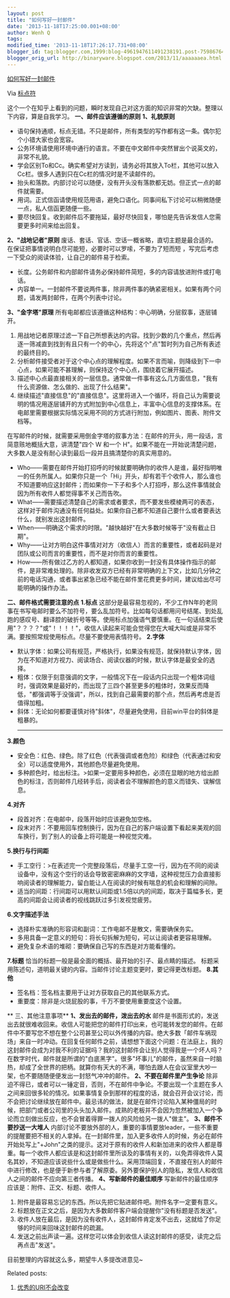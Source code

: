 ```yaml
---
layout: post
title: "如何写好一封邮件"
date: '2013-11-18T17:25:00.001+08:00'
author: Wenh Q
tags:
modified_time: '2013-11-18T17:26:17.731+08:00'
blogger_id: tag:blogger.com,1999:blog-4961947611491238191.post-7598676447066798875
blogger_orig_url: http://binaryware.blogspot.com/2013/11/aaaaaaea.html
---
```


[如何写好一封邮件](http://feedproxy.google.com/~r/biaodianfu/~3/gGq-LaBVxyE/how-to-write-e-mail.html)

Via [标点符](http://www.biaodianfu.com/)

这个一个在知乎上看到的问题，瞬时发现自己对这方面的知识非常的欠缺。整理以下内容，算是自我学习。
**一、邮件应该遵循的原则**
**1、礼貌原则**

-   语句保持通顺，标点无错。不只是邮件，所有类型的写作都有这一条。偶尔犯个小错大家也会宽容。
-   公务环境请使用环境中通行的语言。不要在中文邮件中突然冒出个说英文的，非常不礼貌。
-   学会区别To和Cc。确实希望对方读到，请务必将其放入To栏，其他可以放入Cc栏。很多人遇到只在Cc栏的情况时是不读邮件的。
-   抬头和落款。内部讨论可以随便，没有开头没有落款都无妨。但正式一点的邮件就需要。
-   用词。正式信函请使用规范用语，避免口语化。同事间私下讨论可以稍微随便一点，私人信函更随便一些。
-   要尽快回复。收到邮件后不要拖延，最好尽快回复，哪怕是先告诉发信人您需要更多时间来给出回复。

**2、"战地记者"原则**
废话、套话、官话、空话一概省略，直切主题是最合适的。在保证把事情说明白尽可能短，必要时可以罗嗦，不要为了短而短
，写完后考虑一下受众的阅读体验，让自己的邮件易于检索。

-   长度。公务邮件和内部邮件请务必保持邮件简短，多的内容请放进附件或打电话。
-   内容单一。一封邮件不要说两件事，除非两件事的确紧密相关。如果有两个问题，请发两封邮件，在两个列表中讨论。

**3、"金字塔"原理**
所有电邮都应该遵循这种结构：中心明确，分层叙事，逐层铺开。

1.  用战地记者原理过滤一下自己所想表达的内容。找到少数的几个重点，然后再逐一筛减直到找到有且只有一个的中心，先将这个"点"暂时列为自己所有表述的最终目的。
2.  分析邮件接受者对于这个中心点的理解程度。如果不言而喻，则降级到下一中心点，如果可能不甚理解，则保持这个中心点，围绕着它展开描述。
3.  描述中心点最直接相关的一层信息。通常做一件事有这么几方面信息，"我有什么资源做、怎么做的、出现了什么结果"。
4.  继续描述"直接信息"的"直接信息"。这里将进入一个循环，将自己认为需要说明的情况用逐层铺开的方式附加到中心信息上，丰富中心信息的支撑体系。在电邮里需要根据实际情况采用不同的方式进行附加，例如图片、图表、附件文档等。

在写邮件的时候，就需要采用倒金字塔的叙事方法：在邮件的开头，用一段话，言简意赅地概括大意，讲清楚"四个
W 和一个
H"。如果不能在一开始说清楚问题，大多数人是没有耐心读到最后一段并且搞清楚你的真实用意的。

-   Who——需要在邮件开始打招呼的时候就要明确你的收件人是谁，最好指明唯一的任务所属人。如果你只是一个「Hi」开头，却有若干个收件人，那么谁也不知道要响应这封邮件；而如果你一下子和多个人打招呼，那么这件事情就会因为所有收件人都觉得事不关己而告吹。
-   What——需要描述清楚自己的需求或者要求，而不要发些模棱两可的表态，这样对于邮件沟通没有任何益处。如果你自己都不知道自己要什么或者要表达什么，就别发出这封邮件。
-   When——明确这个需求的时限。"越快越好"在大多数时候等于"没有截止日期"。
-   Why——让对方明白这件事情对对方（收信人）而言的重要性，或者起码是对团队或公司而言的重要性，而不是对你而言的重要性。
-   How——所有做过乙方的人都知道，如果你收到一封没有具体操作指示的邮件，是非常难处理的。除非收发双方已经有非常明确的上下文，比如几分钟之前的电话沟通，或者事出紧急已经不能在邮件里花费更多时间，建议给出尽可能明确的操作办法。

**二、邮件格式需要注意的点**
**1.标点**
这部分是最容易忽视的，不少工作N年的老同事在书写电邮时要么不加符号，要么乱加符号。比如每句话都用问号结尾、到处乱跑的感叹号、翻译腔的破折号等等。使用标点加强语气要慎重。在一句话结束后使用"？？？？"或"！！！！"，收信人读起来可能会觉得您在大喊大叫或是非常不满。要按照常规使用标点。尽量不要使用表情符号。
**2.字体**

-   默认字体：如果公司有规范，严格执行，如果没有规范，就保持默认字体，因为在不知道对方视力、阅读场合、阅读仪器的时候，默认字体是最安全的选择。
-   粗体：仅限于刻意强调的文字，一般情况下在一段话内只出现一个粗体词组时，强调效果是最好的，而出现了三四个甚至更多的粗体时，效果反而降低，"都强调等于没强调"，所以，找到自己最需要的那个点，然后再考虑是否值得加粗。
-   斜体：无论如何都要谨慎对待"斜体"，尽量避免使用，目前win平台的斜体是粗暴的。
    ****

**3.颜色**

-   安全色：红色、绿色。除了红色（代表强调或者危险）和绿色（代表通过和安全）可以适度使用外，其他颜色尽量避免使用。
-   多种颜色时，给出标注。>如果一定要用多种颜色，必须在显眼的地方给出颜色的标注，否则邮件几经转手后，阅读者会不理解颜色的意义而错失、误解信息。

**4.对齐**

-   段首对齐：在电邮中，段落开始时应该避免加空格。
-   段末对齐：不要用回车控制换行，因为在自己的客户端设置下看起来美观的回车换行，到了别人的设备上将可能是一种视觉灾难。

**5.换行与行间距**

-   手工空行：>在表述完一个完整段落后，尽量手工空一行，因为在不同的阅读设备中，没有这个空行的话会导致密密麻麻的文字墙，这种视觉压力会直接影响阅读者的理解能力，留白能让人在阅读的时候有喘息的机会和理解的间隙。
-   适当的间距：行间距可以用默认间距或1.5倍以内的间距，取决于篇幅多长，更高的间距会让阅读者的视线跳跃过多引发视觉疲劳。

**6.文字描述手法**

-   选择朴实准确的形容词和副词：工作电邮不是散文，需要确保务实。
-   多用具备一定意义的短句：将长句拆解为短句，可以让阅读者更容易理解。
-   避免复杂术语的堆砌：要确保自己写的东西是对方能看懂的。

**7.标题**
恰当的标题一般是最全面的概括、最开始的引子、最点睛的描述。 标题采用陈述句，道明最关键的内容。当邮件讨论主题变更时，要记得更改标题。
**8.其他**

-   签名档：签名档主要用于让对方获取自己的其他联系方式。
-   重要度：除非是火烧屁股的事，千万不要使用重要度这个设置。

** 三、其他注意事项**
**1、发出去的邮件，泼出去的水**
邮件是书面形式的，发送出去就很难收回来。收信人可能把您的邮件打印出来，也可能转发您的邮件。在邮件中不要写您不想在整个公司甚至公司以外传播的内容。绝大多数「邮件车祸现场」来自一时冲动。在回复任何邮件之前，请想想下面这个问题：在法庭上，我的这封邮件会成为对我不利的证据吗？我的这封邮件会让别人觉得我是一个坏人吗？在数字时代，邮件就是所谓的"白底黑字"。很多"坏事儿"的邮件，虽然来自一时脑热，却成了全世界的把柄。就算你有天大的不满，哪怕去跟人在会议室里大吵一架，也不要随随便便发出一封怒气冲冲的邮件。
**2、不要在邮件里产生争论**
除非迫不得已，或者可以一锤定音，否则，不在邮件中争论。不要出现一个主题在多人之间来回很多轮的情况。如果事情复杂到那样的程度的话，就会召开会议讨论，而不会把讨论继续放在邮件中。最忌讳的做法，就是在邮件讨论陷入某种僵局的时候，把部门或者公司里的头头加入邮件。成熟的老板并不会因为忽然被加入一个争论而立刻做出反应，也不会冒着得罪一拨人的风险给另一拨人"做主"。
**3、邮件不要抄送一大堆人**
内部讨论不要放外部的人，重要的事情要放leader，一些不重要的提醒要把不相关的人拿掉。在一封邮件里，加入更多收件人的时候，务必在邮件开始处写上"+John"之类的提示。这对于原有的收件人和新加进来的收件人都是尊重。每一个收件人都应该是和这封邮件里所谈及的事情有关的，以免弄得收件人莫名其妙，不知道应该说些什么或是做些什么。采用顶端回复，不直接在别人的邮件中进行修改，也是便于新参与者了解原委。另外要保护别人的隐私，发信人和收信人之间的邮件不应向第三者传播。
**4、写新邮件的最佳顺序**
写新邮件的最佳顺序应该是：附件、正文、标题、收件人。

1.  附件是最容易忘记的东西。所以先把它贴进邮件吧。附件名字一定要有意义。
2.  标题放在正文之后，是因为大多数邮件客户端会提醒你"没有标题是否发送"。
3.  收件人放在最后，是因为没有收件人，这封邮件肯定发不出去，这就给了你足够的时间来回味这封邮件的疏漏。
4.  发送之前出声读一遍。这样您可以体会到收信人读这封邮件的感受，读完之后再点击"发送"。

目前整理的内容就这么多，期望牛人多提改进意见~

Related posts:

1.  [优秀的URI不会改变](http://www.biaodianfu.com/cool-uris-dont-change.html "优秀的URI不会改变")
